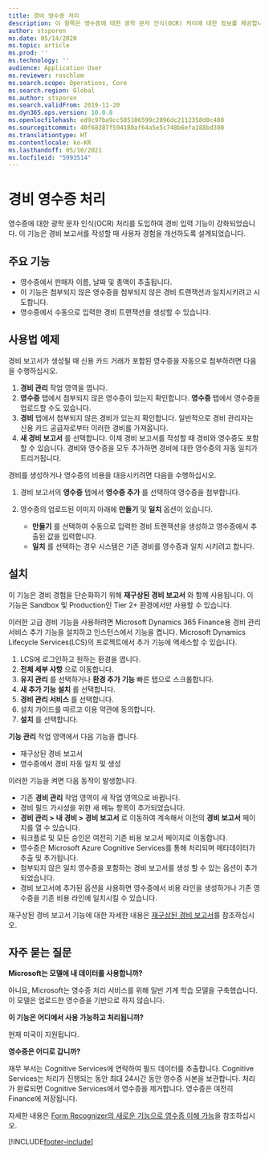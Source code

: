 ```yaml
---
title: 경비 영수증 처리
description: 이 항목은 영수증에 대한 광학 문자 인식(OCR) 처리에 대한 정보를 제공합니다. 이 기능은 Microsoft Dynamics 365 Finance에서 경비 보고서를 작성할 때 사용자 경험을 개선하도록 설계되었습니다.
author: stsporen
ms.date: 05/14/2020
ms.topic: article
ms.prod: ''
ms.technology: ''
audience: Application User
ms.reviewer: roschlom
ms.search.scope: Operations, Core
ms.search.region: Global
ms.author: stsporen
ms.search.validFrom: 2019-11-20
ms.dyn365.ops.version: 10.0.8
ms.openlocfilehash: ed9c97ba9cc505106599c2896dc2112358d0c408
ms.sourcegitcommit: 40f68387f594180af64a5e5c748b6efa188bd300
ms.translationtype: HT
ms.contentlocale: ko-KR
ms.lasthandoff: 05/10/2021
ms.locfileid: "5993514"
---
```

# <a name="expense-receipt-processing"></a>경비 영수증 처리

영수증에 대한 광학 문자 인식(OCR) 처리를 도입하여 경비 입력 기능이 강화되었습니다. 이 기능은 경비 보고서를 작성할 때 사용자 경험을 개선하도록 설계되었습니다.

## <a name="key-features"></a>주요 기능

- 영수증에서 판매자 이름, 날짜 및 총액이 추출됩니다.
- 이 기능은 첨부되지 않은 영수증을 첨부되지 않은 경비 트랜잭션과 일치시키려고 시도합니다.
- 영수증에서 수동으로 입력한 경비 트랜잭션을 생성할 수 있습니다.

## <a name="usage-examples"></a>사용법 예제

경비 보고서가 생성될 때 신용 카드 거래가 포함된 영수증을 자동으로 첨부하려면 다음을 수행하십시오.

  1. **경비 관리** 작업 영역을 엽니다.
  2. **영수증** 탭에서 첨부되지 않은 영수증이 있는지 확인합니다. **영수증** 탭에서 영수증을 업로드할 수도 있습니다.
  3. **경비** 탭에서 첨부되지 않은 경비가 있는지 확인합니다. 일반적으로 경비 관리자는 신용 카드 공급자로부터 이러한 경비를 가져옵니다.
  4. **새 경비 보고서** 를 선택합니다. 이제 경비 보고서를 작성할 때 경비와 영수증도 포함할 수 있습니다. 경비와 영수증을 모두 추가하면 경비에 대한 영수증의 자동 일치가 트리거됩니다.

경비를 생성하거나 영수증의 비용을 대응시키려면 다음을 수행하십시오.

  1. 경비 보고서의 **영수증** 탭에서 **영수증 추가** 를 선택하여 영수증을 첨부합니다.
  2. 영수증의 업로드된 이미지 아래에 **만들기** 및 **일치** 옵션이 있습니다.

      - **만들기** 를 선택하여 수동으로 입력한 경비 트랜잭션을 생성하고 영수증에서 추출된 값을 입력합니다.
      - **일치** 를 선택하는 경우 시스템은 기존 경비를 영수증과 일치 시키려고 합니다.

## <a name="installation"></a>설치

이 기능은 경비 경험을 단순화하기 위해 **재구상된 경비 보고서** 와 함께 사용됩니다. 이 기능은 Sandbox 및 Production인 Tier 2+ 환경에서만 사용할 수 있습니다.

이러한 고급 경비 기능을 사용하려면 Microsoft Dynamics 365 Finance용 경비 관리 서비스 추가 기능을 설치하고 인스턴스에서 기능을 켭니다. Microsoft Dynamics Lifecycle Services(LCS)의 프로젝트에서 추가 기능에 액세스할 수 있습니다.

1. LCS에 로그인하고 원하는 환경을 엽니다.
2. **전체 세부 사항** 으로 이동합니다.
3. **유지 관리** 를 선택하거나 **환경 추가 기능** 빠른 탭으로 스크롤합니다.
4. **새 추가 기능 설치** 를 선택합니다.
5. **경비 관리 서비스** 를 선택합니다.
6. 설치 가이드를 따르고 이용 약관에 동의합니다.
7. **설치** 를 선택합니다.

**기능 관리** 작업 영역에서 다음 기능을 켭니다.

- 재구상된 경비 보고서
- 영수증에서 경비 자동 일치 및 생성

이러한 기능을 켜면 다음 동작이 발생합니다.

- 기존 **경비 관리** 작업 영역이 새 작업 영역으로 바뀝니다.
- 경비 필드 가시성을 위한 새 메뉴 항목이 추가되었습니다.
- **경비 관리 > 내 경비 > 경비 보고서** 로 이동하여 계속해서 이전의 **경비 보고서** 페이지를 열 수 있습니다.
- 워크플로 및 모든 승인은 여전히 기존 비용 보고서 페이지로 이동합니다.
- 영수증은 Microsoft Azure Cognitive Services를 통해 처리되며 메타데이터가 추출 및 추가됩니다.
- 첨부되지 않은 일치 영수증을 포함하는 경비 보고서를 생성 할 수 있는 옵션이 추가되었습니다.
- 경비 보고서에 추가된 옵션을 사용하면 영수증에서 비용 라인을 생성하거나 기존 영수증을 기존 비용 라인에 일치시킬 수 있습니다.

재구상된 경비 보고서 기능에 대한 자세한 내용은 [재구상된 경비 보고서](ExpenseWorkspaceNew.md)를 참조하십시오.

## <a name="frequently-asked-questions"></a>자주 묻는 질문

**Microsoft는 모델에 내 데이터를 사용합니까?**

아니요, Microsoft는 영수증 처리 서비스를 위해 일반 기계 학습 모델을 구축했습니다. 이 모델은 업로드한 영수증을 기반으로 하지 않습니다.

**이 기능은 어디에서 사용 가능하고 처리됩니까?**

현재 미국이 지원됩니다.

**영수증은 어디로 갑니까?**

재무 부서는 Cognitive Services에 연락하여 필드 데이터를 추출합니다. Cognitive Services는 처리가 진행되는 동안 최대 24시간 동안 영수증 사본을 보관합니다. 처리가 완료되면 Cognitive Services에서 영수증을 제거합니다. 영수증은 여전히 Finance에 저장됩니다.

자세한 내용은 [Form Recognizer의 새로운 기능으로 영수증 이해 가능](https://azure.microsoft.com/blog/enable-receipt-understanding-with-form-recognizer-s-new-capability/)을 참조하십시오.


[!INCLUDE[footer-include](../includes/footer-banner.md)]